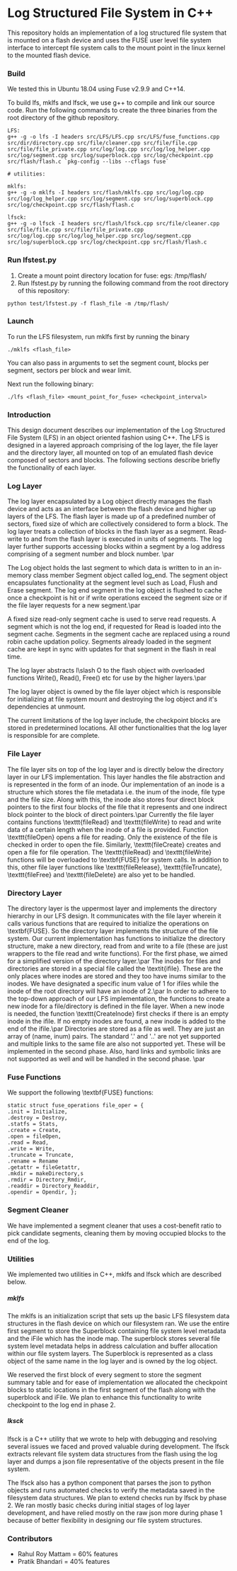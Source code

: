 # Log Structured File System in C++

This repository holds an implementation of a log structured file system that is mounted on a flash device and uses the FUSE user level file system interface to intercept file system calls to the mount point in the linux kernel to the mounted flash device.

### Build

We tested this in Ubuntu 18.04 using Fuse v2.9.9 and C++14.

To build lfs, mklfs and lfsck, we use g++ to compile and link our source code. Run the following commands to create the three binaries from the root directory of the github repository.

```
LFS:
g++ -g -o lfs -I headers src/LFS/LFS.cpp src/LFS/fuse_functions.cpp src/dir/directory.cpp src/file/cleaner.cpp src/file/file.cpp src/file/file_private.cpp src/log/log.cpp src/log/log_helper.cpp src/log/segment.cpp src/log/superblock.cpp src/log/checkpoint.cpp src/flash/flash.c `pkg-config --libs --cflags fuse`

# utilities:

mklfs:
g++ -g -o mklfs -I headers src/flash/mklfs.cpp src/log/log.cpp src/log/log_helper.cpp src/log/segment.cpp src/log/superblock.cpp src/log/checkpoint.cpp src/flash/flash.c

lfsck: 
g++ -g -o lfsck -I headers src/flash/lfsck.cpp src/file/cleaner.cpp 
src/file/file.cpp src/file/file_private.cpp
src/log/log.cpp src/log/log_helper.cpp src/log/segment.cpp 
src/log/superblock.cpp src/log/checkpoint.cpp src/flash/flash.c
```

### Run lfstest.py

1. Create a mount point directory location for fuse: egs: /tmp/flash/
2. Run lfstest.py by running the following command from the root directory of this repository:

```
python test/lfstest.py -f flash_file -m /tmp/flash/
```

### Launch 

To run the LFS filesystem, run mklfs first by running the binary 

```
./mklfs <flash_file>
```

You can also pass in arguments to set the segment count, blocks per segment, sectors per block and wear limit.

Next run the following binary:

```
./lfs <flash_file> <mount_point_for_fuse> <checkpoint_interval>
```


### Introduction

This design document describes our implementation of the Log Structured File System (LFS) in an object oriented fashion using C++. The LFS is designed in a layered approach comprising of the log layer, the file layer and the directory layer, all mounted on top of an emulated flash device composed of sectors and blocks. The following sections describe briefly the functionality of each layer.

### Log Layer

The log layer encapsulated by a Log object directly manages the flash device and acts as an interface between the flash device and higher up layers of the LFS. The flash layer is made up of a predefined number of sectors, fixed size of which are collectively considered to form a block. The log layer treats a collection of blocks in the flash layer as a segment. Read-write to and from the flash layer is executed in units of segments. The log layer further supports accessing blocks within a segment by a log address comprising of a segment number and block number. \par

The Log object holds the last segment to which data is written to in an in-memory class member Segment object called log\_end. The segment object encapsulates functionality at the segment level such as Load, Flush and Erase segment. The log end segment in the log object is flushed to cache once a checkpoint is hit or if write operations exceed the segment size or if the file layer requests for a new segment.\par

A fixed size read-only segment cache is used to serve read requests. A segment which is not the log end, if requested for Read is loaded into the segment cache. Segments in the segment cache are replaced using a round robin cache updation policy. Segments already loaded in the segment cache are kept in sync with updates for that segment in the flash in real time.

The log layer abstracts I\slash O to the flash object with overloaded functions Write(), Read(), Free() etc for use by the higher layers.\par

The log layer object is owned by the file layer object which is responsible for initializing at file system mount and destroying the log object and it's dependencies at unmount.

The current limitations of the log layer include, the checkpoint blocks are stored in predetermined locations. All other functionalities that the log layer is responsible for are complete.

### File Layer

The file layer sits on top of the log layer and is directly below the directory layer in our LFS implementation. This layer handles the file abstraction and is represented in the form of an inode. Our implementation of an inode is a structure which stores the file metadata i.e. the inum of the inode, file type and the file size. Along with this, the inode also stores four direct block pointers to the first four blocks of the file that it represents and one indirect block pointer to the block of direct pointers.\par
Currently the file layer contains functions \texttt{fileRead} and  \texttt{fileWrite} to read and write data of a certain length when the inode of a file is provided. Function \texttt{fileOpen} opens a file for reading. Only the existence of the file is checked in order to open the file. Similarly, \texttt{fileCreate} creates and open a file for file operation. The \texttt{fileRead} and \texttt{fileWrite} functions will be overloaded to \textbf{FUSE} for system calls. In addition to this, other file layer functions like \texttt{fileRelease}, \texttt{fileTruncate}, \texttt{fileFree} and \texttt{fileDelete} are also yet to be handled.

### Directory Layer

The directory layer is the uppermost layer and implements the directory hierarchy in our LFS design. It communicates with the file layer wherein it calls various functions that are required to initialize the operations on \textbf{FUSE}. So the directory layer implements the structure of the file system. Our current implementation has functions to initialize the directory structure, make a new directory, read from and write to a file (these are just wrappers to the file read and write functions). For the first phase, we aimed for a simplified version of the directory layer.\par
The inodes for files and directories are stored in a special file called the \textit{ifile}. These are the only places where inodes are stored and they too have inums similar to the inodes. We have designated a specific inum value of 1 for ifiles while the inode of the root directory will have an inode of 2.\par
In order to adhere to the top-down approach of our LFS implementation, the functions to create a new inode for a file/directory is defined in the file layer. When a new inode is needed, the function \texttt{CreateInode} first checks if there is an empty inode in the ifile. If no empty inodes are found, a new inode is added to the end of the ifile.\par
Directories are stored as a file as well. They are just an array of (name, inum) pairs. The standard '.' and '..' are not yet supported and multiple links to the same file are also not supported yet. These will be implemented in the second phase. Also, hard links and symbolic links are not supported as well and will be handled in the second phase. \par

### Fuse Functions

We support the following \textbf{FUSE} functions:
```
static struct fuse_operations file_oper = {
.init = Initialize,
.destroy = Destroy,
.statfs = Stats,
.create = Create,
.open = fileOpen,
.read = Read,
.write = Write,
.truncate = Truncate,
.rename = Rename
.getattr = fileGetattr,
.mkdir = makeDirectory,s
.rmdir = Directory_Rmdir,
.readdir = Directory_Readdir,
.opendir = Opendir, };
```

### Segment Cleaner

We have implemented a segment cleaner that uses a cost-benefit ratio to pick candidate segments, cleaning them by moving occupied blocks to the end of the log.

### Utilities

We implemented two utilities in C++, mklfs and lfsck which are described below.

##### mklfs

The mklfs is an initialization script that sets up the basic LFS filesystem data structures in the flash device on which our filesystem ran. We use the entire first segment to store the Superblock containing file system level metadata and the iFile which has the inode map. The superblock stores several file system level metadata helps in address calculation and buffer allocation within our file system layers. The Superblock is represented as a class object of the same name in the log layer and is owned by the log object.

We reserved the first block of every segment to store the segment summary table and for ease of implementation we allocated the checkpoint blocks to static locations in the first segment of the flash along with the superblock and iFile. We plan to enhance this functionality to write checkpoint to the log end in phase 2.

##### lksck

lfsck is a C++ utility that we wrote to help with debugging and resolving several issues we faced and proved valuable during development. The lfsck extracts relevant file system data structures from the flash using the log layer and dumps a json file representative of the objects present in the file system.

The lfsck also has a python component that parses the json to python objects and runs automated checks to verify the metadata saved in the filesystem data structures. We plan to extend checks run by lfsck by phase 2. We ran mostly basic checks during initial stages of log layer development, and have relied mostly on the raw json more during phase 1 because of better flexibility in designing our file system structures.

### Contributors
- Rahul Roy Mattam = 60% features
- Pratik Bhandari = 40% features
